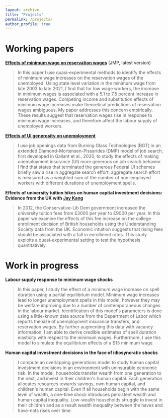 ```yaml
---
layout: archive
title: "Projects"
permalink: /projects/
author_profile: true
---
```


# Working papers

__[Effects of minimum wage on reservation wages](/files/research_projects/JMP/JMP_draft.pdf)__ (JMP, latest version)

> In this paper I use quasi-experimental methods to identify the effects of minimum wage increases on the reservation wages of the unemployed. Using state level variation in the minimum wage from late 2003 to late 2021, I find that for low wage workers, the increase in minimum wages is associated with a 5.1 to 7.5 percent increase in reservation wages. Competing income and substitution effects of minimum wage increases make theoretical predictions of reservation wages ambiguous. My paper addresses this concern empirically. These results suggest that reservation wages rise in response to minimum wage increases, and therefore affect the labour supply of unemployed workers.

__[Effects of UI generosity on unemployment](/files/research_projects/SYP/fnl_drft.pdf)__

> I use job openings data from Burning Glass Technologies (BGT) in an extended Diamond-Mortensen-Pissarides (DMP) model of job search, first developed in Gallant et al., 2020, to study the effects of making unemployment insurance (UI) more generous on job search behavior. I find that states that terminated the generous Federal UI schemes briefly saw a rise in aggregate search effort; aggregate search effort is measured as a weighted sum of the number of non-employed workers with different durations of unemployment spells.

__Effects of university tuition hikes on human capital investment decisions: Evidence from the UK with [Jay Kang](https://www.hyunjaekang.com/)__

> In 2012, the Conservative-Lib Dem government increased the university tuition fees from £3000 per year to £9000 per year. In this paper we examine the effects of this fee increase on the college enrollment decision of British households using the Understanding Society data from the UK. Economic intuition suggests that rising fees should be associated with a fall in enrollment rates. This study exploits a quasi-experimental setting to test the hypothesis quantitatively. 

# Work in progress

__Labour supply response to minimum wage shocks__

> In this paper, I study the effect of a minimum wage increase on spell duration using a partial equilibrium model. Minimum wage increases lead to longer unemployment spells in this model, however they may be welfare improving due to a number of contemporaneous changes in the labour market. Identification of this model's parameters is done using a little-known data source from the Department of Labor which reports the size of unemployment insurance transfers, and reservation wages. By further augmenting this data with vacancy information, I am able to derive credible estimates of spell duration elasticity with respect to the minimum wages. Furthermore, I use this model to simulate the equilibrium effects of a \$15 minimum wage.

__Human capital investment decisions in the face of idiosyncratic shocks__

> I compute an overlapping generations model to study human capital investment decisions in an environment with uninsurable economic risk. In the model, households transfer wealth from one generation to the next, and invest in their children's human capital. Each generation allocates resources towards savings, own human capital, and children's human capital. Even if all households begin with the same level of wealth, a one-time shock introduces persistent wealth and human capital inequality. Low-wealth households struggle to invest in their children and as a result wealth inequality between the haves and have-nots rises over time. 

<!--
## Selected Peer-Reviewed Papers

{% for post in site.selected reversed %}
  {% include archive-single-research.html %}
{% endfor %}

## Other Publications

{% for post in site.research reversed %}
  {% include archive-single-research.html %}
{% endfor %}

## Working Papers

{% for post in site.workingpapers reversed %}
  {% include archive-single-research.html %}
{% endfor %} -->
